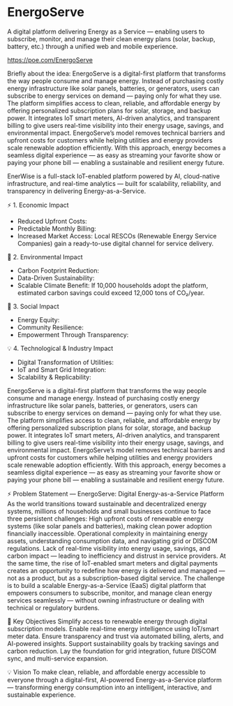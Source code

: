 # EnergoServe
A digital platform delivering Energy as a Service — enabling users to subscribe, monitor, and manage their clean energy plans (solar, backup, battery, etc.) through a unified web and mobile experience.

https://poe.com/EnergoServe


Briefly about the idea: 
EnergoServe is a digital-first platform that transforms the way people consume and manage energy. Instead of purchasing costly energy infrastructure like solar panels, batteries, or generators, users can subscribe to energy services on demand — paying only for what they use.
The platform simplifies access to clean, reliable, and affordable energy by offering personalized subscription plans for solar, storage, and backup power. It integrates IoT smart meters, AI-driven analytics, and transparent billing to give users real-time visibility into their energy usage, savings, and environmental impact.
EnergoServe’s model removes technical barriers and upfront costs for customers while helping utilities and energy providers scale renewable adoption efficiently.
With this approach, energy becomes a seamless digital experience — as easy as streaming your favorite show or paying your phone bill — enabling a sustainable and resilient energy future.

EnerWise is a full-stack IoT-enabled platform powered by AI, cloud-native infrastructure, and real-time analytics — built for scalability, reliability, and transparency in delivering Energy-as-a-Service.

⚡ 1. Economic Impact
* Reduced Upfront Costs: 
* Predictable Monthly Billing: 
* Increased Market Access: Local RESCOs (Renewable Energy Service Companies) gain a ready-to-use digital channel for service delivery.

🌱 2. Environmental Impact
* Carbon Footprint Reduction:
* Data-Driven Sustainability: 
* Scalable Climate Benefit: If 10,000 households adopt the platform, estimated carbon savings could exceed 12,000 tons of CO₂/year.

👥 3. Social Impact
* Energy Equity: 
* Community Resilience: 
* Empowerment Through Transparency:
  
💡 4. Technological & Industry Impact
* Digital Transformation of Utilities: 
* IoT and Smart Grid Integration: 
* Scalability & Replicability: 


EnergoServe is a digital-first platform that transforms the way people consume and manage energy. Instead of purchasing costly energy infrastructure like solar panels, batteries, or generators, users can subscribe to energy services on demand — paying only for what they use.
The platform simplifies access to clean, reliable, and affordable energy by offering personalized subscription plans for solar, storage, and backup power. It integrates IoT smart meters, AI-driven analytics, and transparent billing to give users real-time visibility into their energy usage, savings, and environmental impact.
EnergoServe’s model removes technical barriers and upfront costs for customers while helping utilities and energy providers scale renewable adoption efficiently.
With this approach, energy becomes a seamless digital experience — as easy as streaming your favorite show or paying your phone bill — enabling a sustainable and resilient energy future.


⚡ Problem Statement — EnergoServe: Digital Energy-as-a-Service Platform
As the world transitions toward sustainable and decentralized energy systems, millions of households and small businesses continue to face three persistent challenges:
High upfront costs of renewable energy systems (like solar panels and batteries), making clean power adoption financially inaccessible.
Operational complexity in maintaining energy assets, understanding consumption data, and navigating grid or DISCOM regulations.
Lack of real-time visibility into energy usage, savings, and carbon impact — leading to inefficiency and distrust in service providers.
At the same time, the rise of IoT-enabled smart meters and digital payments creates an opportunity to redefine how energy is delivered and managed — not as a product, but as a subscription-based digital service.
The challenge is to build a scalable Energy-as-a-Service (EaaS) digital platform that empowers consumers to subscribe, monitor, and manage clean energy services seamlessly — without owning infrastructure or dealing with technical or regulatory burdens.

🎯 Key Objectives
Simplify access to renewable energy through digital subscription models.
Enable real-time energy intelligence using IoT/smart meter data.
Ensure transparency and trust via automated billing, alerts, and AI-powered insights.
Support sustainability goals by tracking savings and carbon reduction.
Lay the foundation for grid integration, future DISCOM sync, and multi-service expansion.

💡 Vision
To make clean, reliable, and affordable energy accessible to everyone through a digital-first, AI-powered Energy-as-a-Service platform — transforming energy consumption into an intelligent, interactive, and sustainable experience.
